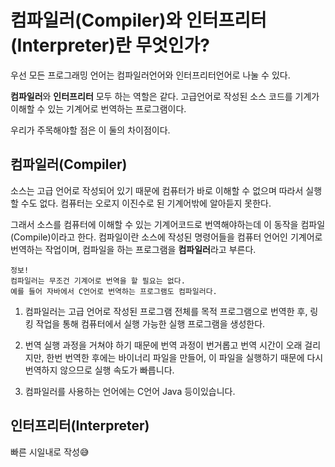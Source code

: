 # 컴파일러(Compiler)와 인터프리터(Interpreter)란 무엇인가?
우선 모든 프로그래밍 언어는 컴파일러언어와 인터프리터언어로 나눌 수 있다.

**컴파일러**와 **인터프리터** 모두 하는 역할은 같다.
고급언어로 작성된 소스 코드를 기계가 이해할 수 있는 기계어로 번역하는 프로그램이다.

우리가 주목해야할 점은 이 둘의 차이점이다.

## 컴파일러(Compiler)
소스는 고급 언어로 작성되어 있기 때문에 컴퓨터가 바로 이해할 수 없으며 따라서 실행할 수도 없다.
컴퓨터는 오로지 이진수로 된 기계어밖에 알아듣지 못한다.

그래서 소스를 컴퓨터에 이해할 수 있는 기계어코드로 번역해야하는데 이 동작을 컴파일(Compile)이라고 한다.
컴파일이란 소스에 작성된 명령어들을 컴퓨터 언어인 기계어로 번역하는 작업이며, 컴파일을 하는 프로그램을 **컴파일러**라고 부른다.
```
정보!
컴파일러는 무조건 기계어로 번역을 할 필요는 없다.
예를 들어 자바에서 C언어로 번역하는 프로그램도 컴파일러다.
```
1. 컴파일러는 고급 언어로 작성된 프로그램 전체를 목적 프로그램으로 번역한 후, 링킹 작업을 통해 컴퓨터에서 실행 가능한 실행 프로그램을 생성한다.

2. 번역 실행 과정을 거쳐야 하기 때문에 번역 과정이 번거롭고 번역 시간이 오래 걸리지만, 한번 번역한 후에는 바이너리 파일을 만들어, 이 파일을 실행하기 때문에 다시 번역하지 않으므로 실행 속도가 빠릅니다.

3. 컴파일러를 사용하는 언어에는 C언어 Java 등이있습니다.

## 인터프리터(Interpreter)
빠른 시일내로 작성😅
